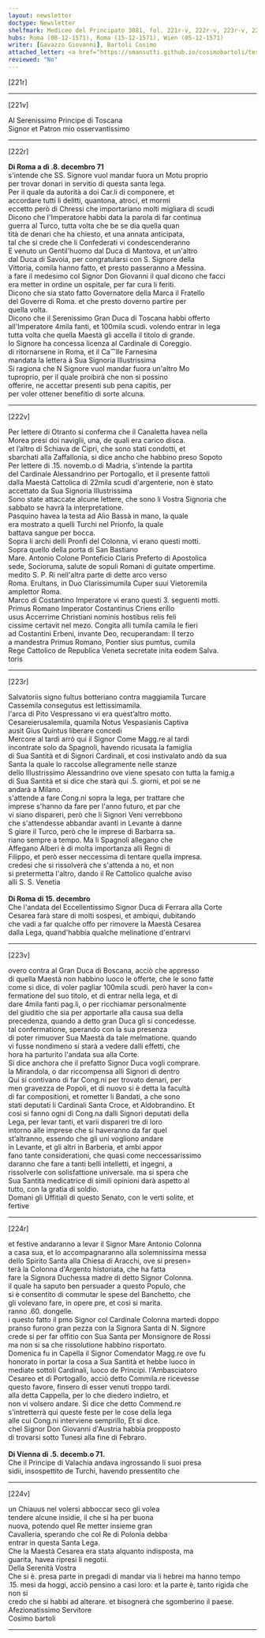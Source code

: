 ```yaml
---
layout: newsletter
doctype: Newsletter
shelfmark: Mediceo del Principato 3081, fol. 221r-v, 222r-v, 223r-v, 224r-v
hubs: Roma (08-12-1571), Roma (15-12-1571), Wien (05-12-1571)
writer: [Gavazzo Giovanni], Bartoli Cosimo
attached_letter: <a href="https://smansutti.github.io/cosimobartoli/texts/TBD/">TBD</a>
reviewed: "No"
---
```


[221r]  
  
  
  
---  

[221v]  
  
  
Al Serenissimo Principe di Toscana  
Signor et Patron mio osservantissimo  
  
---  

[222r]  
  
  
<strong>Di Roma a dì .8. decembro 71</strong>  
s'intende che SS. Signore vuol mandar fuora un Motu proprio  
per trovar donari in servitio di questa santa lega.  
Per il quale da autorità a doi Car.li di componere, et  
accordare tutti li delitti, quantona, atroci, et mormi  
eccetto però di Chressi che importariano molti migliara di scudi  
Dicono che l'Imperatore habbi data la parola di far continua  
guerra al Turco, tutta volta che be se dia quella quan  
tità de denari che ha chiesto, et una annata anticipata,  
tal che si crede che li Confederati vi condescenderanno  
E venuto un Gentil'huomo dal Duca di Mantova, et un'altro  
dal Duca di Savoia, per congratularsi con S. Signore della  
Vittoria, comila hanno fatto, et presto passeranno a Messina.  
a fare il medesimo col Signor Don Giovanni il qual dicono che facci  
era metter in ordine un ospitale, per far cura li feriti.  
Dicono che sia stato fatto Governatore della Marca il Fratello  
del Goverre di Roma. et che presto doverno partire per  
quella volta.  
Dicono che il Serenissimo Gran Duca di Toscana habbi offerto  
all'Imperatore 4mila fanti, et 100mila scudi. volendo entrar in lega  
tutta volta che quella Maestà gli accella il titolo di grande.  
Io Signore ha concessa licenza al Cardinale di Coreggio.  
di ritornarsene in Roma, et il Ca⁀lle Farnesina  
mandata la lettera à Sua Signoria Illustrissima  
Si ragiona che N Signore vuol mandar fuora un'altro Mo  
tuproprio, per il quale proibirà che non si possino  
offerire, ne accettar presenti sub pena capitis, per  
per voler ottener benefitio di sorte alcuna.  
  
---  

[222v]  
  
  
Per lettere di Otranto si conferma che il Canaletta havea nella  
Morea presi doi naviglii, una, de quali era carico disca.  
et l’altro di Schiava de Cipri, che sono stati condotti, et  
sbarchati alla Zaffallonia, si dice ancho che habbino preso Sopoto  
Per lettere di .15. novemb.o di Madria, s'intende la partita  
del Cardinale Alessandrino per Portogallo, et il presente fattoli  
dalla Maestà Cattolica di 22mila scudi d'argenterie, non è stato  
accettato da Sua Signoria Illustrissima  
Sono state attaccate alcune lettere, che sono li Vostra Signoria che  
sabbato se havrà la interpretatione.  
Pasquino havea la testa ad Alio Bassà in mano, la quale  
era mostrato a quelli Turchi nel Prionfo, la quale  
battava sangue per bocca.  
Sopra li archi delli Pronfi del Colonna, vi erano questi motti.  
Sopra quello della porta di San Bastiano  
Mare. Antonio Colone Ponteficio Claris Preferto di Apostolica  
sede, Socioruma, salute de sopuli Romani di guitate ompertime.  
medito S. P. Ri nell'altra parte di dette arco verso  
Roma. Erultans, in Duo Clarissimumila Cuper suui Vietoremila  
amplettor Roma.  
Marco di Costantino Imperatore vi erano questi 3. seguenti motti.  
Primus Romano Imperator Costantinus Criens erillo  
usus Accerrime Christiani nominis hostibus relis feli  
cissime certavit nel mezo. Congita alli tumila camila le fieri  
ad Costantini Erbeni, invante Deo, recuperandam: Il terzo  
a mandestra Primus Romano, Pontier sius pumtus, cumila  
Rege Cattolico de Republica Veneta secretate inita eodem Salva.  
toris  
  
---  

[223r]  
  
  
Salvatoriis signo fultus botteriano contra maggiamila Turcare  
Cassemila consegutus est lettissimamila.  
l'arca di Pito Vespressano vi era quest’altro motto.  
Cesareierusalemila, quamila Notus Vespasianis Captiva  
ausit Gius Quintus liberare concedi  
Mercore al tardi arrò qui il Signor Come Magg.re al tardi  
incontrate solo da Spagnoli, havendo ricusata la famiglia  
di Sua Santità et di Signori Cardinali, et cosi instivalato andò da sua  
Santa la quale lo raccolse allegramente nelle stanze  
dello Illustrissimo Alessandrino ove viene spesato con tutta la famig.a  
di Sua Santità et si dice che starà qui .5. giorni, et poi se ne  
andarà a Milano.  
s'attende a fare Cong.ni sopra la lega, per trattare che  
imprese s'hanno da fare per l'anno futuro, et par che  
vi siano dispareri, però che li Signori Veni verrebbono  
che s'attendesse abbandar avanti in Levante à danne  
S giare il Turco, però che le imprese di Barbarra sa.  
riano sempre a tempo. Ma li Spagnoli allegano che  
Affegano Alberi è di molta importanza alli Regni di  
Filippo, et però esser neccessima di tentare quella impresa.  
credesi che si rissolverà che s'attenda a no, et non  
si pretermetta l'altro, dando il Re Cattolico qualche aviso  
alli S. S. Venetia  
<br/><strong>Di Roma di 15. decembro</strong>  
Che l'andata del Eccellentissimo Signor Duca di Ferrara alla Corte  
Cesarea farà stare di molti sospesi, et ambiqui, dubitando  
che vadi a far qualche offo per rimovere la Maestà Cesarea  
dalla Lega, quand'habbia qualche melinatione d'entrarvi  
  
---  

[223v]  
  
  
overo contra al Gran Duca di Boscana, acciò che appresso  
di quella Maestà non habbino luoco le offerte, che le sono fatte  
come si dice, di voler pagliar 100mila scudi. però haver la con=  
fermatione del suo titolo, et di entrar nella lega, et di  
dare 4mila fanti pag.li, o per ricchiamar personalmente  
del giuditio che sia per apportarle alla causa sua della  
precedenza, quando a detto gran Duca gli si concedesse.  
tal confermatione, sperando con la sua presenza  
di poter rimuover Sua Maestà da tale melmatione. quando  
vi fusse nondimeno si starà a vedere dalli effetti, che  
hora ha parturito l'andata sua alla Corte.  
Si dice anchora che il prefatto Signor Duca vogli comprare.  
la Mirandola, o dar riccompensa alli Signori di dentro  
Qui si contivano di far Cong.ni per trovato denari, per  
men gravezza de Popoli, et di nuovo si è detta la facultà  
di far compositioni, et rometter li Bandati, a che sono  
stati deputati li Cardinali Santa Croce, et Aldobrandino. Et  
così si fanno ogni di Cong.na dalli Signori deputati della  
Lega, per levar tanti, et varii dispareri tre di loro  
intorno alle imprese che si haveranno da far quel  
st’altranno, essendo che gli uni vogliono andare  
in Levante, et gli altri in Barberia, et ambi appor  
fano tante considerationi, che quasi come neccessarissimo  
daranno che fare a tanti belli intelletti, et ingegni, a  
rissolverle con solisfattione universale. ma si spera che  
Sua Santità medicatrice di simili opinioni darà aspetto al  
tutto, con la gratia di soldio.  
Domani gli Uffitiali di questo Senato, con le verti solite, et  
fertive  
  
---  

[224r]  
  
  
et festive andaranno a levar il Signor Mare Antonio Colonna  
a casa sua, et lo accompagnaranno alla solemnissima messa  
dello Spirito Santa alla Chiesa di Aracchi, ove si presen=  
terà la Colonna d'Argento historiata, che ha fatta  
fare la Signora Duchessa madre di detto Signor Colonna.  
il quale ha saputo ben persuader a questo Populo, che  
si è consentito di commutar le spese del Banchetto, che  
gli volevano fare, in opere pre, et così si marita.  
ranno .60. dongelle.  
i questo fatto il pmo Signor col Cardinale Colonna martedi doppo  
pranso furono gran pezza con la Signora Santa di N. Signore  
crede si per far offitio con Sua Santa per Monsignore de Rossi  
ma non si sa che rissolutione habbino risportato.  
Domenica fu in Capella il Signor Comendator Magg.re ove fu  
honorato in portar la cosa a Sua Santità et hebbe luoco in  
mediate sottoli Cardinali, luoco de Principi. l'Ambasciatoro  
Cesareo et di Portogallo, acciò detto Commila.re ricevesse  
questo favore, finsero di esser venuti troppo tardi.  
alla detta Cappella, per lo che diedero indietro, et  
non vi volsero andare. Si dice che detto Commend.re  
s'intretterrà qui queste feste per le cose della lega  
alle cui Cong.ni interviene semprillo, Et si dice.  
chel Signor Don Giovanni d'Austria habbia propposto  
di trovarsi sotto Tunesi alla fine di Febraro.  
<br/><strong>Di Vienna di .5. decemb.o 71.</strong>  
Che il Principe di Valachia andava ingrossando li suoi presa  
sidii, insospettito de Turchi, havendo pressentito che  
  
---  

[224v]  
  
  
un Chiauus nel volersi abboccar seco gli volea  
tendere alcune insidie, il che si ha per buona  
nuova, potendo quel Re metter insieme gran  
Cavalleria, sperando che col Re di Polonia debba  
entrar in questa Santa Lega.  
Che la Maestà Cesarea era stata alquanto indisposta, ma  
guarita, havea ripresi li negotii.  
Della Serenità Vostra  
Che si è. presa parte in pregadi di mandar via li hebrei ma hanno tempo  
.15. mesi da hoggi, acciò pensino a casi loro: et la parte è, tanto rigida che non si  
credo che si habbi ad alterare. et bisognerà che sgomberino il paese.  
Afezionatissimo Servitore  
Cosimo bartoli  
  
---  

